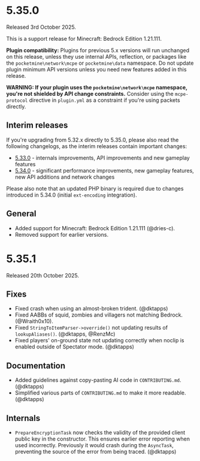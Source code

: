 # 5.35.0
Released 3rd October 2025.

This is a support release for Minecraft: Bedrock Edition 1.21.111.

**Plugin compatibility:** Plugins for previous 5.x versions will run unchanged on this release, unless they use internal APIs, reflection, or packages like the `pocketmine\network\mcpe` or `pocketmine\data` namespace.
Do not update plugin minimum API versions unless you need new features added in this release.

**WARNING: If your plugin uses the `pocketmine\network\mcpe` namespace, you're not shielded by API change constraints.**
Consider using the `mcpe-protocol` directive in `plugin.yml` as a constraint if you're using packets directly.

## Interim releases
If you're upgrading from 5.32.x directly to 5.35.0, please also read the following changelogs, as the interim releases contain important changes:
- [5.33.0](https://github.com/pmmp/PocketMine-MP/blob/5.35.0/changelogs/5.33.md) - internals improvements, API improvements and new gameplay features
- [5.34.0](https://github.com/pmmp/PocketMine-MP/blob/5.35.0/changelogs/5.34.md) - significant performance improvements, new gameplay features, new API additions and network changes

Please also note that an updated PHP binary is required due to changes introduced in 5.34.0 (initial `ext-encoding` integration).

## General
- Added support for Minecraft: Bedrock Edition 1.21.111 (@dries-c).
- Removed support for earlier versions.

# 5.35.1
Released 20th October 2025.

## Fixes
- Fixed crash when using an almost-broken trident. (@dktapps)
- Fixed AABBs of squid, zombies and villagers not matching Bedrock. (@Wraith0x10).
- Fixed `StringToItemParser->override()` not updating results of `lookupAliases()`. (@dktapps, @RenzMc)
- Fixed players' on-ground state not updating correctly when noclip is enabled outside of Spectator mode. (@dktapps)

## Documentation
- Added guidelines against copy-pasting AI code in `CONTRIBUTING.md`. (@dktapps)
- Simplified various parts of `CONTRIBUTING.md` to make it more readable. (@dktapps)

## Internals
- `PrepareEncryptionTask` now checks the validity of the provided client public key in the constructor. This ensures earlier error reporting when used incorrectly. Previously it would crash during the `AsyncTask`, preventing the source of the error from being traced. (@dktapps)
